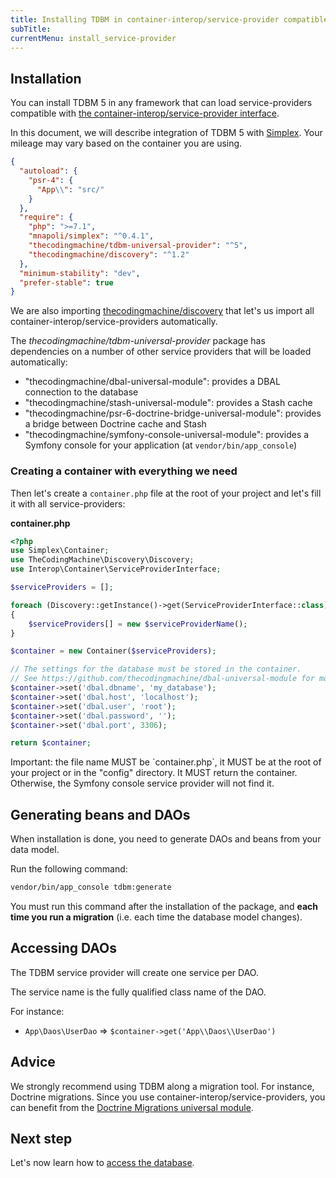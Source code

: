 ```yaml
---
title: Installing TDBM in container-interop/service-provider compatible container
subTitle: 
currentMenu: install_service-provider
---
```


## Installation

You can install TDBM 5 in any framework that can load service-providers compatible with [the container-interop/service-provider interface](https://github.com/container-interop/service-provider/).

In this document, we will describe integration of TDBM 5 with [Simplex](https://github.com/mnapoli/simplex). Your mileage may vary based on the container you are using.

```json
{
  "autoload": {
    "psr-4": {
      "App\\": "src/"
    }
  },
  "require": {
    "php": ">=7.1",
    "mnapoli/simplex": "^0.4.1",
    "thecodingmachine/tdbm-universal-provider": "^5",
    "thecodingmachine/discovery": "^1.2"
  },
  "minimum-stability": "dev",
  "prefer-stable": true
}
```

<div class="alert alert-info">
We are also importing <a href="https://thecodingmachine.github.io/discovery/">thecodingmachine/discovery</a> that let's us import all container-interop/service-providers automatically.
</div>

The *thecodingmachine/tdbm-universal-provider* package has dependencies on a number of other service providers that will be loaded automatically:

- "thecodingmachine/dbal-universal-module": provides a DBAL connection to the database
- "thecodingmachine/stash-universal-module": provides a Stash cache
- "thecodingmachine/psr-6-doctrine-bridge-universal-module": provides a bridge between Doctrine cache and Stash
- "thecodingmachine/symfony-console-universal-module": provides a Symfony console for your application (at `vendor/bin/app_console`)

### Creating a container with everything we need



Then let's create a `container.php` file at the root of your project and let's fill it with all service-providers:

**container.php**
```php
<?php
use Simplex\Container;
use TheCodingMachine\Discovery\Discovery;
use Interop\Container\ServiceProviderInterface;

$serviceProviders = [];

foreach (Discovery::getInstance()->get(ServiceProviderInterface::class) as $serviceProviderName)
{
    $serviceProviders[] = new $serviceProviderName();
}

$container = new Container($serviceProviders);

// The settings for the database must be stored in the container.
// See https://github.com/thecodingmachine/dbal-universal-module for more information
$container->set('dbal.dbname', 'my_database');
$container->set('dbal.host', 'localhost');
$container->set('dbal.user', 'root');
$container->set('dbal.password', '');
$container->set('dbal.port', 3306);

return $container;
```

<div class="alert alert-info">
Important: the file name MUST be `container.php`, it MUST be at the root of your project or in the "config" directory.
It MUST return the container.
Otherwise, the Symfony console service provider will not find it.
</div>


## Generating beans and DAOs

When installation is done, you need to generate DAOs and beans from your data model.

Run the following command:

```bash
vendor/bin/app_console tdbm:generate
```

<div class="alert alert-danger">You must run this command after the installation of the package, and <strong>each time you run a migration</strong> (i.e. each time the database model changes).</div>

Accessing DAOs
--------------

The TDBM service provider will create one service per DAO.

The service name is the fully qualified class name of the DAO.

For instance:

- `App\Daos\UserDao` => `$container->get('App\\Daos\\UserDao')`

Advice
------

We strongly recommend using TDBM along a migration tool. For instance, Doctrine migrations.
Since you use container-interop/service-providers, you can benefit from the [Doctrine Migrations universal module](https://github.com/thecodingmachine/doctrine-migrations-universal-module).

Next step
---------

Let's now learn how to [access the database](quickstart.md).
